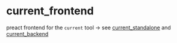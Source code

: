 # current_frontend

preact frontend for the `current` tool -> see [current_standalone](https://github.com/antiharmonic/current_standalone) and [current_backend](https://github.com/antiharmonic/current_backend)
